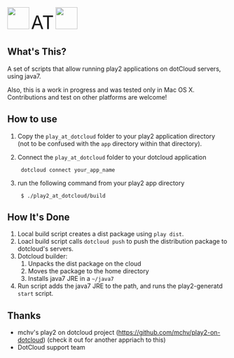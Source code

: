<img src="http://www.playframework.org/assets/images/logos/normal.png" height="50px" />
<span style="font-size:3em">AT</span>
<img src="https://www.dotcloud.com/static/img/logo.png" height="50px"/>

## What's This?
A set of scripts that allow running play2 applications on dotCloud servers, using java7.

Also, this is a work in progress and was tested only in Mac OS X. Contributions and test on other platforms are welcome!


## How to use
1. Copy the `play_at_dotcloud` folder to your play2 application directory (not to be confused with the `app` directory within that directory).
1. Connect the `play_at_dotcloud` folder to your dotcloud application

        dotcloud connect your_app_name

1. run the following command from your play2 app directory

        $ ./play2_at_dotcloud/build

## How It's Done
1. Local build script creates a dist package using `play dist`.
1. Loacl build script calls `dotcloud push` to push the distribution package to dotcloud's servers.
1. Dotcloud builder:
    1. Unpacks the dist package on the cloud
    1. Moves the package to the home directory
    1. Installs java7 JRE in a `~/java7`
1. Run script adds the java7 JRE to the path, and runs the play2-generatd `start` script.

## Thanks
* mchv's play2 on dotcloud project (https://github.com/mchv/play2-on-dotcloud) (check it out for another appriach to this)
* DotCloud support team